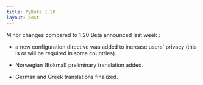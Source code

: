```yaml
---
title: PyKota 1.20
layout: post
---
```


Minor changes compared to 1.20 Beta announced last week :    
- a new configuration directive was added to increase users' privacy (this is or will be required in some countries).  
- Norwegian (Bokmal) preliminary translation added.  
- German and Greek translations finalized.
